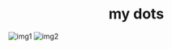<h1 align="center">my dots</h1>

![img1](https://i.imgur.com/LtiYtSP.png)
![img2](https://i.imgur.com/IhJReMl.png)
